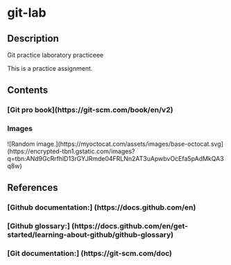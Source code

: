 # git-lab

<h2>Description</h2>
Git practice laboratory
practiceee

This is a practice assignment.

<h2>Contents</h2>
<h3>[Git pro book](https://git-scm.com/book/en/v2)</h3>
<h3>Images</h3>
![Random image.](https://myoctocat.com/assets/images/base-octocat.svg](https://encrypted-tbn1.gstatic.com/images?q=tbn:ANd9GcRrfhlD13rGYJRmde04FRLNn2AT3uApwbvOcEfa5pAdMkQA3q8w)


<h2>References</h2>
<h3>[Github documentation:] (https://docs.github.com/en)</h3>
<h3>[Github glossary:] (https://docs.github.com/en/get-started/learning-about-github/github-glossary)</h3>
<h3>[Git documentation:] (https://git-scm.com/doc)</h3>

